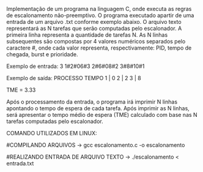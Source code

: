 Implementação de um programa na linguagem C, onde executa as regras de escalonamento não-preemptivo. 
O programa executado apartir de uma entrada de um arquivo .txt conforme exemplo abaixo. O arquivo texto representará as N tarefas que serão computadas pelo
escalonador. A primeira linha representa a quantidade de tarefas N. As N linhas subsequentes são compostas por 4 valores numéricos separados pelo caractere #, onde
cada valor representa, respectivamente: PID, tempo de chegada, burst e prioridade.


Exemplo de entrada:
3
1#2#06#3
2#6#08#2
3#8#10#1

Exemplo de saída:
PROCESSO  TEMPO
   1    |  0
   2    |  2
   3    |  8
   
TME = 3.33

Após o processamento da entrada, o programa irá imprimir N linhas apontando o tempo de espera de cada tarefa. Após imprimir as N linhas, será apresentar o tempo médio de espera
(TME) calculado com base nas N tarefas computadas pelo escalonador.


COMANDO UTILIZADOS EM LINUX:

#COMPILANDO ARQUIVOS
-> gcc escalonamento.c -o escalonamento

#REALIZANDO ENTRADA DE ARQUIVO TEXTO
-> ./escalonamento < entrada.txt


